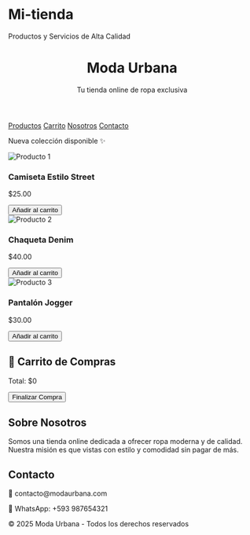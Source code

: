 # Mi-tienda
Productos y Servicios de Alta Calidad

<!DOCTYPE html>
<html lang="es">
<head>
  <meta charset="UTF-8">
  <meta name="viewport" content="width=device-width, initial-scale=1.0">
  <title>Moda Urbana - Tienda Online</title>
  <link rel="stylesheet" href="style.css">
</head>
<body>
  <header>
    <h1>Moda Urbana</h1>
    <p>Tu tienda online de ropa exclusiva</p>
  </header>

  <nav>
    <a href="#productos">Productos</a>
    <a href="#carrito">Carrito</a>
    <a href="#nosotros">Nosotros</a>
    <a href="#contacto">Contacto</a>
  </nav>

  <section class="hero">
    <p>Nueva colección disponible ✨</p>
  </section>

  <section id="productos" class="productos">
    <div class="card">
      <img src="https://picsum.photos/300/300?clothes1" alt="Producto 1">
      <h3>Camiseta Estilo Street</h3>
      <p>$25.00</p>
      <button onclick="agregarAlCarrito('Camiseta Estilo Street',25)">Añadir al carrito</button>
    </div>
    <div class="card">
      <img src="https://picsum.photos/300/300?clothes2" alt="Producto 2">
      <h3>Chaqueta Denim</h3>
      <p>$40.00</p>
      <button onclick="agregarAlCarrito('Chaqueta Denim',40)">Añadir al carrito</button>
    </div>
    <div class="card">
      <img src="https://picsum.photos/300/300?clothes3" alt="Producto 3">
      <h3>Pantalón Jogger</h3>
      <p>$30.00</p>
      <button onclick="agregarAlCarrito('Pantalón Jogger',30)">Añadir al carrito</button>
    </div>
  </section>

  <section id="carrito">
    <h2>🛒 Carrito de Compras</h2>
    <ul id="lista-carrito"></ul>
    <p id="total">Total: $0</p>
    <button onclick="finalizarCompra()">Finalizar Compra</button>
  </section>

  <section id="nosotros">
    <h2>Sobre Nosotros</h2>
    <p>Somos una tienda online dedicada a ofrecer ropa moderna y de calidad. Nuestra misión es que vistas con estilo y comodidad sin pagar de más.</p>
  </section>

  <section id="contacto">
    <h2>Contacto</h2>
    <p>📧 contacto@modaurbana.com</p>
    <p>📱 WhatsApp: +593 987654321</p>
  </section>

  <footer>
    <p>© 2025 Moda Urbana - Todos los derechos reservados</p>
  </footer>

  <script src="script.js"></script>
</body>
</html>

